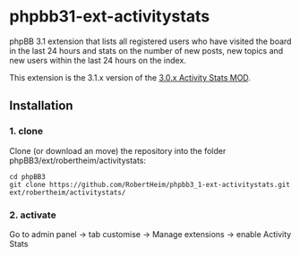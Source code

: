 phpbb31-ext-activitystats
=========================

phpBB 3.1 extension that lists all registered users who have visited the board in the last 24 hours and stats on the number of new posts, new topics and new users within the last 24 hours on the index.

This extension is the 3.1.x version of the [3.0.x Activity Stats MOD](https://www.phpbb.com/customise/db/mod/activity_stats_mod/).

## Installation

### 1. clone
Clone (or download an move) the repository into the folder phpBB3/ext/robertheim/activitystats:

```
cd phpBB3
git clone https://github.com/RobertHeim/phpbb3_1-ext-activitystats.git ext/robertheim/activitystats/
```

### 2. activate
Go to admin panel -> tab customise -> Manage extensions -> enable Activity Stats

